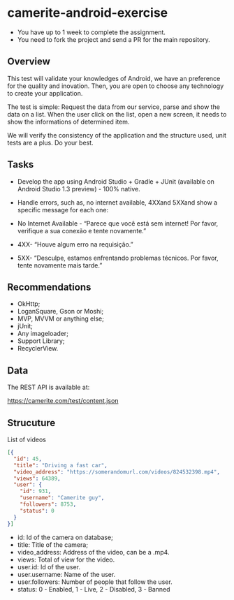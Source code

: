 # camerite-android-exercise

- You have up to 1 week to complete the assignment.
- You need to fork the project and send a PR for the main repository.

Overview
--------

This test will validate your knowledges of Android, we have an preference for the quality and inovation. Then, you are open to choose any technology to create your application.

The test is simple: Request the data from our service, parse and show the data on a list. When the user click on the list, open a new screen, it needs to show the informations of determined item.

We will verify the consistency of the application and the structure used, unit tests are a plus. Do your best.

Tasks
-----

- Develop the app using Android Studio + Gradle + JUnit (available on Android Studio 1.3 preview) ­- 100% native.

- Handle errors, such as, no internet available, 4XXand 5XXand show a specific message for each one:

- No Internet Available - “Parece que você está sem internet! Por favor, verifique a sua conexão e tente novamente.”

- 4XX- “Houve algum erro na requisição.”

- 5XX- “Desculpe, estamos enfrentando problemas técnicos. Por favor, tente novamente mais tarde.”

Recommendations
---------------

- OkHttp;
- LoganSquare, Gson or Moshi;
- MVP, MVVM or anything else;
- jUnit;
- Any imageloader;
- Support Library;
- RecyclerView.

Data
----

The REST API is available at:

https://camerite.com/test/content.json

Strucuture
----------

List of videos

```json
[{
  "id": 45,
  "title": "Driving a fast car",
  "video_address": "https://somerandomurl.com/videos/824532398.mp4",
  "views": 64389,
  "user": {
    "id": 931,
    "username": "Camerite guy",
    "followers": 8753,
    "status": 0
  }
}]
```

- id: Id of the camera on database;
- title: Title of the camera;
- video_address: Address of the video, can be a .mp4.
- views: Total of view for the video.
- user.id: Id of the user.
- user.username: Name of the user.
- user.followers: Number of people that follow the user.
- status: 0 - Enabled, 1 - Live, 2 - Disabled, 3 - Banned